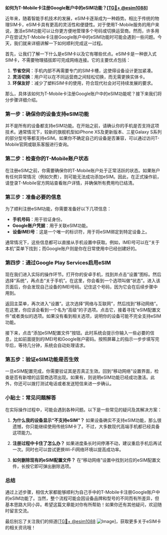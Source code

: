 **如何为T-Mobile卡注册Google账户中的eSIM功能？[[TG💪+ @esim1088](https://t.me/s/esim1088)]**

近年来，随着智能手机技术的发展，eSIM卡逐渐成为一种趋势。相比于传统的物理SIM卡，eSIM卡具有更高的灵活性和便捷性。对于使用T-Mobile服务的用户来说，激活eSIM功能可以让你更方便地管理多个号码或切换运营商。然而，许多用户在尝试为T-Mobile卡注册Google账户中的eSIM功能时可能会遇到一些问题。今天，我们就来详细讲解一下如何顺利完成这一过程。

首先，让我们了解一下什么是eSIM卡以及它有哪些优点。eSIM卡是一种嵌入式SIM卡，不需要物理插拔即可完成网络连接。它的主要优点包括：

1. **节省空间**：手机内部不再需要专门的SIM卡槽，这使得设备设计更加紧凑。
2. **灵活切换**：用户可以在不同运营商之间轻松切换，而无需更换实体卡。
3. **环保友好**：减少了塑料SIM卡的使用，符合现代社会对可持续发展的要求。

那么，具体该如何为T-Mobile卡注册Google账户中的eSIM功能呢？接下来我们将分步骤详细介绍。

### 第一步：确保你的设备支持eSIM功能

并不是所有的设备都支持eSIM功能。在开始之前，请确认你的手机是否支持这项技术。通常情况下，较新的旗舰机型如iPhone XS及更新版本、三星Galaxy S系列的部分型号等都支持eSIM。如果你不确定自己的设备是否兼容，可以通过访问T-Mobile官网或联系客服进行查询。

### 第二步：检查你的T-Mobile账户状态

在注册eSIM之前，你需要确保你的T-Mobile账户处于正常活跃的状态。如果账户有任何异常情况（例如欠费），则可能无法成功添加eSIM。因此，在正式操作前，请登录T-Mobile官方网站查看账户详情，并确保所有费用均已结清。

### 第三步：准备必要的信息

为了顺利注册eSIM功能，你需要准备好以下几项信息：
- **手机号码**：用于验证身份。
- **Google账户凭据**：用于关联eSIM功能。
- **设备IMEI号**：这是一个唯一的标识符，用于将eSIM绑定到特定设备上。

通常情况下，这些信息都可以直接从手机设置中获取。例如，IMEI号可以在“关于本机”菜单下找到；而Google账户则是你在日常使用中已经创建好的。

### 第四步：通过Google Play Services启用eSIM

现在我们进入实际的操作环节。打开你的安卓手机，找到并点击“设置”图标。然后选择“系统”，再点击“关于手机”。在这里，你会看到一个选项叫做“状态”。进入该页面后，你会发现自己设备的IMEI号码。记住这个号码，因为它会在后续步骤中用到。

返回主菜单，再次进入“设置”。这次选择“网络与互联网”，然后找到“移动网络”。在这里，你应该会看到一个名为“高级”的子选项。点击它，接着寻找“eSIM配置文件”或者类似的选项。如果没有看到相关选项，说明你的设备可能不完全支持eSIM功能。

接下来，点击“添加eSIM配置文件”按钮。此时系统会提示你输入一些必要的信息，比如前面提到的IMEI号和Google账户密码。按照屏幕上的指示一步步填写完毕后，等待几分钟，系统会自动处理请求。

### 第五步：验证eSIM功能是否生效

一旦eSIM配置完成，你需要验证其是否真正生效。回到“移动网络”设置界面，检查是否有新增的运营商选项出现。如果有，则说明eSIM功能已经成功激活。此外，你还可以拨打测试电话或者发送短信来进一步确认。

### 小贴士：常见问题解答

在实际操作过程中，可能会遇到各种问题。以下是一些常见的疑问及其解决方案：

1. **为什么我的设备显示“不支持eSIM”？**
   如果设备确实不支持eSIM功能，那么很遗憾，你只能继续使用传统SIM卡了。不过，大多数现代高端手机都已经具备这项能力。

2. **注册过程中卡住了怎么办？**
   如果进度条长时间停滞不动，建议重启手机后再试一次。同时也可以尝试更换Wi-Fi网络环境以提高成功率。

3. **如何删除现有的eSIM配置文件？**
   在“移动网络”设置中找到对应的eSIM配置文件，长按它即可弹出删除选项。

### 总结

通过上述步骤，相信大家都能够顺利为自己手中的T-Mobile卡注册Google账户中的eSIM功能了。当然，整个流程可能会因设备品牌和型号的不同而有所差异，但基本思路大同小异。希望这篇文章能对你有所帮助！如果你还有其他疑问，欢迎随时留言交流。

最后别忘了关注我们的频道[[TG💪+ @esim1088](https://t.me/s/esim1088) ![Image](https://i.postimg.cc/4NQfJmqS/Snipaste-2025-05-13-00-14-12.png)]，获取更多关于eSIM卡的相关资讯哦！